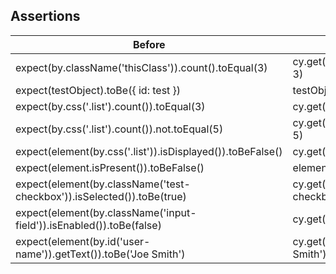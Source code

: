 ## Assertions

| Before                                                                 | After                                                 |
| ---------------------------------------------------------------------- | ----------------------------------------------------- |
| expect(by.className('thisClass')).count().toEqual(3)                   | cy.get('.thisClass').its('length').should('equal', 3) |
| expect(testObject).toBe({ id: test })                                  | testObject.should('deepEqual', { id: test })          |
| expect(by.css('.list').count()).toEqual(3)                             | cy.get('.list').its('length').should('equal', 3)      |
| expect(by.css('.list').count()).not.toEqual(5)                         | cy.get('.list').its('length').should('not.equal', 5)  |
| expect(element(by.css('.list')).isDisplayed()).toBeFalse()             | cy.get('.list').should('not.be.visible')              |
| expect(element.isPresent()).toBeFalse()                                | element.should('not.exist')                           |
| expect(element(by.className('test-checkbox')).isSelected()).toBe(true) | cy.get('.test-checkbox').should('be.selected')        |
| expect(element(by.className('input-field')).isEnabled()).toBe(false)   | cy.get('.input-field').should('not.be.enabled')       |
| expect(element(by.id('user-name')).getText()).toBe('Joe Smith')        | cy.get('#user-name').should('have.text', 'Joe Smith') |
